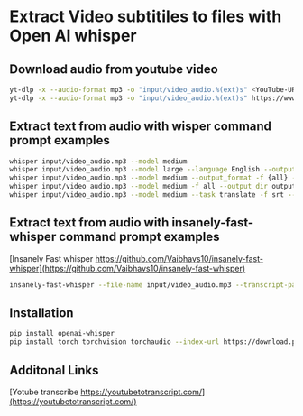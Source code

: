 # Extract Video subtitiles to files with Open AI whisper

## Download audio from youtube video

```bash
yt-dlp -x --audio-format mp3 -o "input/video_audio.%(ext)s" <YouTube-URL>
yt-dlp -x --audio-format mp3 -o "input/video_audio.%(ext)s" https://www.youtube.com/watch?v=0Vjh5d5rez0
```

## Extract text from audio with wisper command prompt examples

```bash
whisper input/video_audio.mp3 --model medium
whisper input/video_audio.mp3 --model large --language English --output_format srt
whisper input/video_audio.mp3 --model medium --output_format -f {all} --output_dir output
whisper input/video_audio.mp3 --model medium -f all --output_dir output
whisper input/video_audio.mp3 --model medium --task translate -f srt --output_dir output
```

## Extract text from audio with insanely-fast-whisper command prompt examples

[Insanely Fast whisper https://github.com/Vaibhavs10/insanely-fast-whisper](https://github.com/Vaibhavs10/insanely-fast-whisper)

```bash
insanely-fast-whisper --file-name input/video_audio.mp3 --transcript-path output/output_new.srt --device mps
```

## Installation

```bash
pip install openai-whisper
pip install torch torchvision torchaudio --index-url https://download.pytorch.org/whl/nightly/cpu
```

## Additonal Links

[Yotube transcribe https://youtubetotranscript.com/](https://youtubetotranscript.com/)
